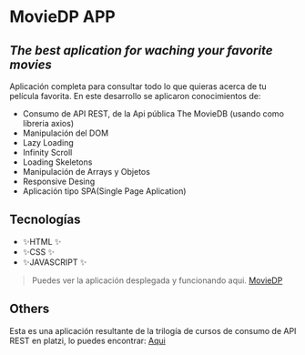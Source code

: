 # MovieDP APP
## _The best aplication for waching your favorite movies_
Aplicación completa para consultar todo lo que quieras acerca de tu película favorita.
En este desarrollo se aplicaron conocimientos de:
- Consumo de API REST, de la Api pública The MovieDB (usando como libreria axios)
- Manipulación del DOM
- Lazy Loading
- Infinity Scroll
- Loading Skeletons
- Manipulación de Arrays y Objetos
- Responsive Desing
- Aplicación tipo SPA(Single Page Aplication)


## Tecnologías

- ✨HTML ✨
- ✨CSS ✨
- ✨JAVASCRIPT ✨


> Puedes ver la aplicación desplegada y funcionando aqui. [MovieDP](https://dariopaladinesc.github.io/MovieDP-App/)


## Others

Esta es una aplicación resultante de la trilogía de cursos de consumo de API REST en platzi, lo puedes encontrar: [Aqui](https://platzi.com/cursos/api-profesional/)
